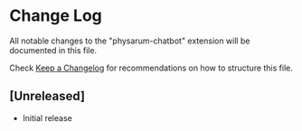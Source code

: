 # Change Log

All notable changes to the "physarum-chatbot" extension will be documented in this file.

Check [Keep a Changelog](http://keepachangelog.com/) for recommendations on how to structure this file.

## [Unreleased]

- Initial release